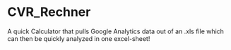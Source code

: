 # CVR_Rechner

A quick Calculator that pulls Google Analytics data out of an .xls file which can then be quickly analyzed in one excel-sheet! 
